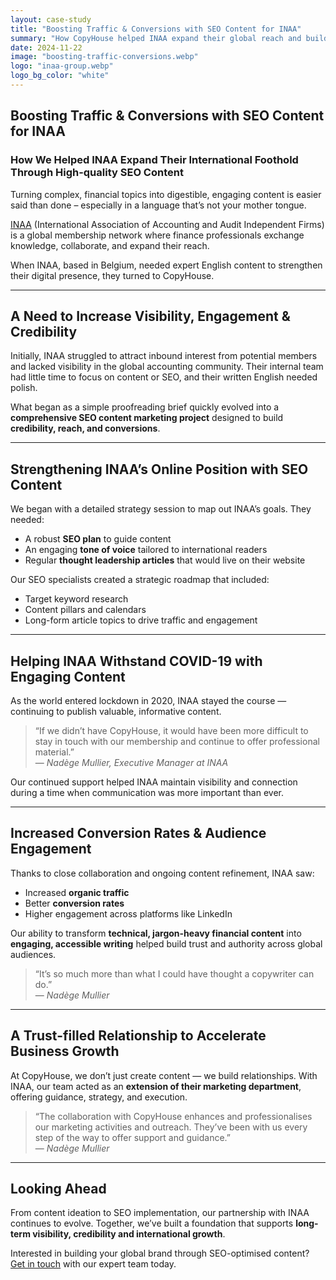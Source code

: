 ```yaml
---
layout: case-study
title: "Boosting Traffic & Conversions with SEO Content for INAA"
summary: "How CopyHouse helped INAA expand their global reach and build credibility through expertly crafted SEO content."
date: 2024-11-22
image: "boosting-traffic-conversions.webp"
logo: "inaa-group.webp"
logo_bg_color: "white"
---
```


## Boosting Traffic & Conversions with SEO Content for INAA

### How We Helped INAA Expand Their International Foothold Through High-quality SEO Content

Turning complex, financial topics into digestible, engaging content is easier said than done – especially in a language that’s not your mother tongue.

[INAA](https://www.inaa.org/) (International Association of Accounting and Audit Independent Firms) is a global membership network where finance professionals exchange knowledge, collaborate, and expand their reach.

When INAA, based in Belgium, needed expert English content to strengthen their digital presence, they turned to CopyHouse.

---

## A Need to Increase Visibility, Engagement & Credibility

Initially, INAA struggled to attract inbound interest from potential members and lacked visibility in the global accounting community. Their internal team had little time to focus on content or SEO, and their written English needed polish.

What began as a simple proofreading brief quickly evolved into a **comprehensive SEO content marketing project** designed to build **credibility, reach, and conversions**.

---

## Strengthening INAA’s Online Position with SEO Content

We began with a detailed strategy session to map out INAA’s goals. They needed:

- A robust **SEO plan** to guide content
- An engaging **tone of voice** tailored to international readers
- Regular **thought leadership articles** that would live on their website

Our SEO specialists created a strategic roadmap that included:

- Target keyword research
- Content pillars and calendars
- Long-form article topics to drive traffic and engagement

---

## Helping INAA Withstand COVID-19 with Engaging Content

As the world entered lockdown in 2020, INAA stayed the course — continuing to publish valuable, informative content.

> “If we didn’t have CopyHouse, it would have been more difficult to stay in touch with our membership and continue to offer professional material.”  
> — *Nadège Mullier, Executive Manager at INAA*

Our continued support helped INAA maintain visibility and connection during a time when communication was more important than ever.

---

## Increased Conversion Rates & Audience Engagement

Thanks to close collaboration and ongoing content refinement, INAA saw:

- Increased **organic traffic**
- Better **conversion rates**
- Higher engagement across platforms like LinkedIn

Our ability to transform **technical, jargon-heavy financial content** into **engaging, accessible writing** helped build trust and authority across global audiences.

> “It’s so much more than what I could have thought a copywriter can do.”  
> — *Nadège Mullier*

---

## A Trust-filled Relationship to Accelerate Business Growth

At CopyHouse, we don’t just create content — we build relationships. With INAA, our team acted as an **extension of their marketing department**, offering guidance, strategy, and execution.

> “The collaboration with CopyHouse enhances and professionalises our marketing activities and outreach. They’ve been with us every step of the way to offer support and guidance.”  
> — *Nadège Mullier*

---

## Looking Ahead

From content ideation to SEO implementation, our partnership with INAA continues to evolve. Together, we’ve built a foundation that supports **long-term visibility, credibility and international growth**.

Interested in building your global brand through SEO-optimised content? [Get in touch](https://www.copyhouse.io/contact) with our expert team today.
